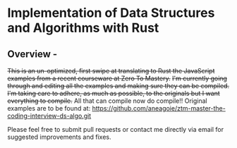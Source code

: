 # Implementation of Data Structures and Algorithms with Rust

## Overview -

~~This is an un-optimized, first swipe at translating to Rust the JavaScript examples from a recent courseware at Zero To Mastery.~~
~~I'm currently going through and editing all the examples and making sure they can be compiled. I'm taking care to adhere, as much as
possible, to the originals but I want everything to compile.~~
All that can compile now do compile!!
Original examples are to be found at: https://github.com/aneagoie/ztm-master-the-coding-interview-ds-algo.git

Please feel free to submit pull requests or contact me directly via email for suggested improvements and fixes.

